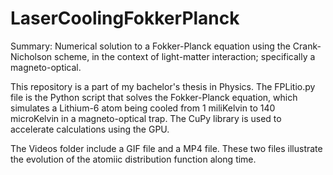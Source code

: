 # LaserCoolingFokkerPlanck
Summary: Numerical solution to a Fokker-Planck equation using the Crank-Nicholson scheme, in the context of light-matter interaction; specifically a magneto-optical.

This repository is a part of my bachelor's thesis in Physics. The FPLitio.py file is the Python script that solves the Fokker-Planck equation, which simulates a Lithium-6 atom being cooled from 1 miliKelvin to 140 microKelvin in a magneto-optical trap. The CuPy library is used to accelerate calculations using the GPU.

The Videos folder include a GIF file and a MP4 file. These two files illustrate the evolution of the atomiic distribution function along time.
